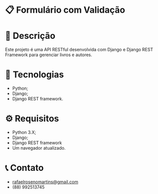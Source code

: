 # 📋 Formulário com Validação

# 📌 Descrição
Este projeto é uma API RESTful desenvolvida com Django e Django REST Framework para gerenciar livros e autores. 

# 🚀 Tecnologias 
- Python;
- Django;
- Django REST framework.
  
# ⚙️ Requisitos 
- Python 3.X;
- Django;
- Django REST framework
- Um navegador atualizado.

# 📞 Contato

- rafaelrosenomartins@gmail.com
- (88) 992513745





